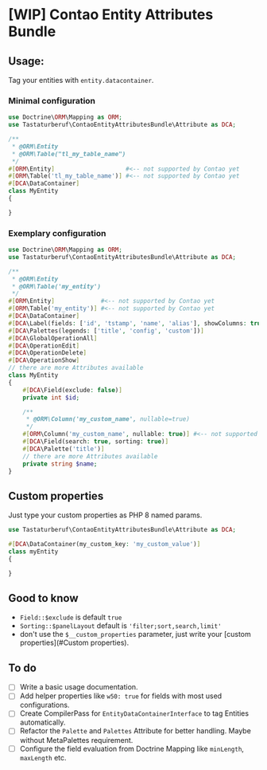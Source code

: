 # [WIP] Contao Entity Attributes Bundle

## Usage:

Tag your entities with `entity.datacontainer`.

### Minimal configuration
```php
use Doctrine\ORM\Mapping as ORM;
use Tastaturberuf\ContaoEntityAttributesBundle\Attribute as DCA;

/**
 * @ORM\Entity 
 * @ORM\Table("tl_my_table_name") 
 */
#[ORM\Entity]                    #<-- not supported by Contao yet
#[ORM\Table('tl_my_table_name')] #<-- not supported by Contao yet
#[DCA\DataContainer]
class MyEntity
{

}
```

### Exemplary configuration

```php
use Doctrine\ORM\Mapping as ORM;
use Tastaturberuf\ContaoEntityAttributesBundle\Attribute as DCA;

/**
 * @ORM\Entity
 * @ORM\Table('my_entity')  
 */
#[ORM\Entity]             #<-- not supported by Contao yet
#[ORM\Table('my_entity')] #<-- not supported by Contao yet
#[DCA\DataContainer]
#[DCA\Label(fields: ['id', 'tstamp', 'name', 'alias'], showColumns: true)]
#[DCA\Palettes(legends: ['title', 'config', 'custom'])]
#[DCA\GlobalOperationAll]
#[DCA\OperationEdit]
#[DCA\OperationDelete]
#[DCA\OperationShow]
// there are more Attributes available
class MyEntity
{
    #[DCA\Field(exclude: false)]
    private int $id;

    /**
     * @ORM\Column('my_custom_name', nullable=true)  
     */
    #[ORM\Column('my_custom_name', nullable: true)] #<-- not supported by Contao yet
    #[DCA\Field(search: true, sorting: true)]
    #[DCA\Palette('title')]
    // there are more Attributes available
    private string $name;
}
```

## Custom properties
Just type your custom properties as PHP 8 named params.
```php
use Tastaturberuf\ContaoEntityAttributesBundle\Attribute as DCA;

#[DCA\DataContainer(my_custom_key: 'my_custom_value')]
class myEntity
{

}
```

## Good to know

- `Field::$exclude` is default `true`
- `Sorting::$panelLayout` default is `'filter;sort,search,limit'`
- don't use the `$__custom_properties` parameter, just write your [custom properties](#Custom properties).

## To do

- [ ] Write a basic usage documentation.
- [ ] Add helper properties like `w50: true` for fields with most used configurations.
- [ ] Create CompilerPass for `EntityDataContainerInterface` to tag Entities automatically.
- [ ] Refactor the `Palette` and `Palettes` Attribute for better handling. Maybe without MetaPalettes requirement.
- [ ] Configure the field evaluation from Doctrine Mapping like `minLength`, `maxLength` etc.